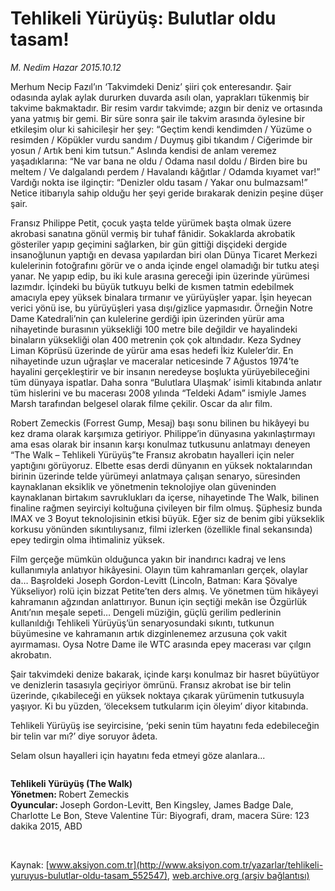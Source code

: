 # Tehlikeli Yürüyüş: Bulutlar oldu tasam!

*M. Nedim Hazar 2015.10.12*

<div class="pNewsDetailMainContent ctx_content" itemprop="articleBody">
 <p>
  Merhum Necip Fazıl’ın ‘Takvimdeki Deniz’ şiiri çok enteresandır. Şair odasında aylak aylak dururken duvarda asılı olan, yaprakları tükenmiş bir takvime bakmaktadır. Bir resim vardır takvimde; azgın bir deniz ve ortasında yana yatmış bir gemi. Bir süre sonra şair ile takvim arasında öylesine bir etkileşim olur ki sahicileşir her şey: “Geçtim kendi kendimden / Yüzüme o resimden / Köpükler vurdu sandım / Duymuş gibi tıkandım / Ciğerimde bir yosun / Artık beni kim tutsun.” Aslında kendisi de anlam veremez yaşadıklarına: “Ne var bana ne oldu / Odama nasıl doldu / Birden bire bu meltem / Ve dalgalandı perdem / Havalandı kâğıtlar / Odamda kıyamet var!” Vardığı nokta ise ilginçtir: “Denizler oldu tasam / Yakar onu bulmazsam!” Netice itibarıyla sahip olduğu her şeyi geride bırakarak denizin peşine düşer şair.
 </p>
 <p>
  Fransız Philippe Petit, çocuk yaşta telde yürümek başta olmak üzere akrobasi sanatına gönül vermiş bir tuhaf fânidir. Sokaklarda akrobatik gösteriler yapıp geçimini sağlarken, bir gün gittiği dişçideki dergide insanoğlunun yaptığı en devasa yapılardan biri olan Dünya Ticaret Merkezi kulelerinin fotoğrafını görür ve o anda içinde engel olamadığı bir tutku ateşi yanar. Ne yapıp edip, bu iki kule arasına gereceği ipin üzerinde yürümesi lazımdır. İçindeki bu büyük tutkuyu belki de kısmen tatmin edebilmek amacıyla epey yüksek binalara tırmanır ve yürüyüşler yapar. İşin heyecan verici yönü ise, bu yürüyüşleri yasa dışı/gizlice yapmasıdır. Örneğin Notre Dame Katedrali’nin çan kulelerine gerdiği ipin üzerinden yürür ama nihayetinde burasının yüksekliği 100 metre bile değildir ve hayalindeki binaların yüksekliği olan 400 metrenin çok çok altındadır. Keza Sydney Liman Köprüsü üzerinde de yürür ama esas hedefi İkiz Kuleler’dir. En nihayetinde uzun uğraşlar ve maceralar neticesinde 7 Ağustos 1974’te hayalini gerçekleştirir ve bir insanın neredeyse boşlukta yürüyebileceğini tüm dünyaya ispatlar. Daha sonra “Bulutlara Ulaşmak’ isimli kitabında anlatır tüm hislerini ve bu macerası 2008 yılında “Teldeki Adam” ismiyle James Marsh tarafından belgesel olarak filme çekilir. Oscar da alır film.
 </p>
 <p>
  Robert Zemeckis (Forrest Gump, Mesaj) başı sonu bilinen bu hikâyeyi bu kez drama olarak karşımıza getiriyor. Philippe’in dünyasına yakınlaştırmayı ama esas olarak bir insanın karşı konulmaz tutkusunu anlatmayı deneyen “The Walk – Tehlikeli Yürüyüş”te Fransız akrobatın hayalleri için neler yaptığını görüyoruz. Elbette esas derdi dünyanın en yüksek noktalarından birinin üzerinde telde yürümeyi anlatmaya çalışan senaryo, süresinden kaynaklanan eksiklik ve yönetmenin teknolojiye olan güveninden kaynaklanan birtakım savruklukları da içerse, nihayetinde The Walk, bilinen finaline rağmen seyirciyi koltuğuna çivileyen bir film olmuş. Şüphesiz bunda IMAX ve 3 Boyut teknolojisinin etkisi büyük. Eğer siz de benim gibi yükseklik korkusu yönünden sıkıntılıysanız, filmi izlerken (özellikle final sekansında) epey tedirgin olma ihtimaliniz yüksek.
 </p>
 <p>
  Film gerçeğe mümkün olduğunca yakın bir inandırıcı kadraj ve lens kullanımıyla anlatıyor hikâyesini. Olayın tüm kahramanları gerçek, olaylar da… Başroldeki Joseph Gordon-Levitt (Lincoln, Batman: Kara Şövalye Yükseliyor) rolü için bizzat Petite’ten ders almış. Ve yönetmen tüm hikâyeyi kahramanın ağzından anlattırıyor. Bunun için seçtiği mekân ise Özgürlük Anıtı’nın meşale sepeti… Dengeli müziğin, güçlü gerilim pedlerinin kullanıldığı Tehlikeli Yürüyüş’ün senaryosundaki sıkıntı, tutkunun büyümesine ve kahramanın artık dizginlenemez arzusuna çok vakit ayırmaması. Oysa Notre Dame ile WTC arasında epey macerası var çılgın akrobatın.
 </p>
 <p>
  Şair takvimdeki denize bakarak, içinde karşı konulmaz bir hasret büyütüyor ve denizlerin tasasıyla geçiriyor ömrünü. Fransız akrobat ise bir telin üzerinde, çıkabileceği en yüksek noktaya çıkarak yürümenin tutkusuyla yaşıyor. Ki bu yüzden, ‘öleceksem tutkularım için öleyim’ diyor kitabında.
 </p>
 <p>
  Tehlikeli Yürüyüş ise seyircisine, ‘peki senin tüm hayatını feda edebileceğin bir telin var mı?’ diye soruyor âdeta.
 </p>
 <p>
  Selam olsun hayalleri için hayatını feda etmeyi göze alanlara...
 </p>
 <p>
  <img alt="" src="http://web.archive.org/web/20151016133602im_/http://medya.aksiyon.com.tr//aksiyon/2015/10/15/572114.jpg"/>
 </p>
 <p>
  <strong>
   Tehlikeli Yürüyüş (The Walk)
  </strong>
  <br>
   <strong>
    Yönetmen:
   </strong>
   Robert Zemeckis
   <br>
    <strong>
     Oyuncular:
    </strong>
    Joseph Gordon-Levitt, Ben Kingsley, James Badge Dale, Charlotte Le Bon, Steve Valentine Tür: Biyografi, dram, macera Süre: 123 dakika 2015, ABD
   </br>
  </br>
 </p>
 <p>
  <img alt="" src="http://web.archive.org/web/20151016133602im_/http://medya.aksiyon.com.tr//aksiyon/2015/10/15/572115.jpg"/>
 </p>
 <p>
 </p>
</div>


Kaynak: [www.aksiyon.com.tr](http://www.aksiyon.com.tr/yazarlar/tehlikeli-yuruyus-bulutlar-oldu-tasam_552547), [web.archive.org (arşiv bağlantısı)](http://web.archive.org/web/20151016133602/http://www.aksiyon.com.tr/yazarlar/tehlikeli-yuruyus-bulutlar-oldu-tasam_552547)
